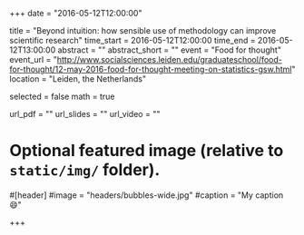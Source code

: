 +++
date = "2016-05-12T12:00:00"

title = "Beyond intuition: how sensible use of methodology can improve scientific research"
time_start = 2016-05-12T12:00:00
time_end = 2016-05-12T13:00:00
abstract = ""
abstract_short = ""
event = "Food for thought"
event_url = "http://www.socialsciences.leiden.edu/graduateschool/food-for-thought/12-may-2016-food-for-thought-meeting-on-statistics-gsw.html"
location = "Leiden, the Netherlands"

selected = false
math = true

url_pdf = ""
url_slides = ""
url_video = ""

# Optional featured image (relative to `static/img/` folder).
#[header]
#image = "headers/bubbles-wide.jpg"
#caption = "My caption :smile:"

+++
